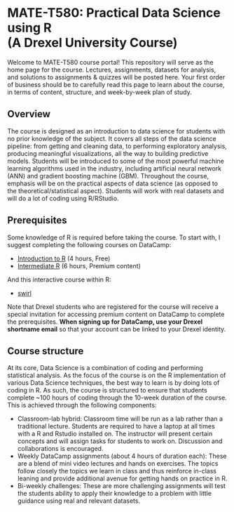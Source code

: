 # MATE-T580: Practical Data Science using R </BR>(A Drexel University Course)

Welcome to MATE-T580 course portal! This repository will serve as the home page for the course. Lectures, assignments, datasets for analysis, and solutions to assignments & quizzes will be posted here. Your first order of business should be to carefully read this page to learn about the course, in terms of content, structure, and week-by-week plan of study.  

## Overview
The course is designed as an introduction to data science for students with no prior knowledge of the subject. It covers all steps of the data science pipeline: from getting and cleaning data, to performing exploratory analysis, producing meaningful visualizations, all the way to building predictive models. Students will be introduced to some of the most powerful machine learning algorithms used in the industry, including artificial neural network (ANN) and gradient boosting machine (GBM). Throughout the course, emphasis will be on the practical aspects of data science (as opposed to the theoretical/statistical aspect). Students will work with real datasets and will do a lot of coding using R/RStudio. 

## Prerequisites
Some knowledge of R is required before taking the course. To start with, I suggest completing the following courses on DataCamp:
- [Introduction to R](https://www.datacamp.com/courses/free-introduction-to-r) (4 hours, Free)
- [Intermediate R](https://www.datacamp.com/courses/intermediate-r) (6 hours, Premium content)

And this interactive course within R:
- [swirl](http://swirlstats.com/students.html)

Note that Drexel students who are registered for the course will receive a special invitation for accessing premium content on DataCamp to complete the prerequisites. **When signing up for DataCamp, use your Drexel shortname email** so that your account can be linked to your Drexel identity.   

## Course structure
At its core, Data Science is a combination of coding and performing statistical analysis. As the focus of the course is on the R implementation of various Data Science techniques, the best way to learn is by doing lots of coding in R. As such, the course is structured to ensure that students complete ~100 hours of coding through the 10-week duration of the course. This is achieved through the following components:
- Classroom-lab hybrid: Classroom time will be run as a lab rather than a traditional lecture. Students are required to have a laptop at all times with a R and Rstudio installed on. The instructor will present certain concepts and will assign tasks for students to work on. Discussion and collaborations is encouraged.  
- Weekly DataCamp assignments (about 4 hours of duration each): These are a blend of mini video lectures and hands on exercises. The topics follow closely the topics we learn in class and thus reinforce in-class leaning and provide additional avenue for getting hands on practice in R.
- Bi-weekly challenges: These are more challenging assignments will test the students ability to apply their knowledge to a problem with little guidance using real and relevant datasets.






